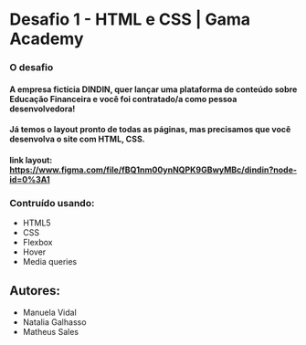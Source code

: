 # Desafio 1 - HTML e CSS | Gama Academy


### O desafio

#### A empresa fictícia DINDIN, quer lançar uma plataforma de conteúdo sobre Educação Financeira e você foi contratado/a como pessoa desenvolvedora!

#### Já temos o layout pronto de todas as páginas, mas precisamos que você desenvolva o site com HTML, CSS.

#### link layout: https://www.figma.com/file/fBQ1nm00ynNQPK9GBwyMBc/dindin?node-id=0%3A1


### Contruído usando:

- HTML5
- CSS
- Flexbox
- Hover
- Media queries

## Autores:

- Manuela Vidal
- Natalia Galhasso
- Matheus Sales

